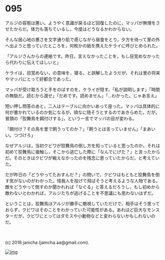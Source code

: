 # 095

アルジの容態は悪い。ようやく意識が戻るほど回復したのに，マッパが無理をさせたからだ。体力も落ちているし，今度はどうなるかわからない。  

そんな居心地の悪さを文字通り肌で感じながら昼食をとり，夕方を待って里の外へ出ようと思っていたところを，何枚かの紙を携えたケライに呼びとめられた。  

「アルジさんからの連絡です。昨日，言えなかったことを，もし目覚めなかったら代わりに伝えてほしいと」  

ケライは，目覚めない，の意味を，寝る，と誤解したようだが，それは里の将来やマッパにとって好都合であった。  

マッパが受け取ろうと手をのばすのを，ケライが隠す。「私が説明します」「時間の無駄だ。読むから渡せ」「だめです。読めません」「…わかった。じゃあ言え」  

短い押し問答のあと，二人はテーブルに向かいあって座った。マッパは具体的に何が書かれているのか気になるが，頑なに隠そうとするのであきらめた。だが，冒頭の「狡舞鳥を餌付けする」，という一言でマッパの目が変わる。  

「餌付け？その鳥を里で飼うってのか？」「飼うとは言っていません」「まあいい。つづけろ」  

なぜアルジは，当初クビワが狡舞鳥の倒し方を知っていると思ったのか。それは初めて狡舞鳥に接触し，そこから逃亡した際に「なんでにげた？」と言ったからだ。そのときはクビワが戦えなかったのを残念に思っていたからだ，と考えていた。  

だが昨日の「どうやってたおすんだ？」の問いで，クビワはもともと狡舞鳥を倒す気がないのがわかった。怪我人を投げて飛ばそうと考えるような人物である。敵をどうやって倒すのか聞かれれば「なぐる」と答えるだろうし，もし初めから敵わないとわかれば，アルジたちが逃げることを不思議にも思わないはずだ。  

ということは，狡舞鳥はアルジが勝手に敵視していただけで，相手はそう思っておらず，クビワはそのことをわかっていた可能性がある。あれほど巨大なモンスターだが，クビワにとってはダモスや小動物などと変わらないかもしれないのだ。  

<br>  
<br>  
(c) 2018 jamcha (jamcha.aa@gmail.com).  

[![img](http://i.creativecommons.org/l/by-nc-sa/4.0/88x31.png)](http://creativecommons.org/licenses/by-nc-sa/4.0/deed)
